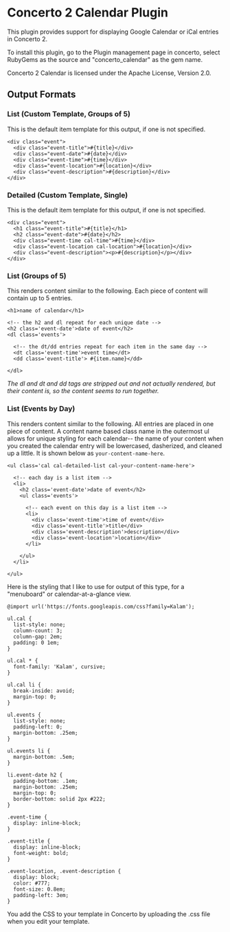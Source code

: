 # Concerto 2 Calendar Plugin
This plugin provides support for displaying Google Calendar or iCal entries in Concerto 2.

To install this plugin, go to the Plugin management page in concerto, select RubyGems as the source and "concerto_calendar" as the gem name.

Concerto 2 Calendar is licensed under the Apache License, Version 2.0.

## Output Formats

### List (Custom Template, Groups of 5)

This is the default item template for this output, if one is not specified.

```
<div class="event">
  <div class="event-title">#{title}</div>
  <div class="event-date">#{date}</div>
  <div class="event-time">#{time}</div>
  <div class="event-location">#{location}</div>
  <div class="event-description">#{description}</div>
</div>
```

### Detailed (Custom Template, Single)

This is the default item template for this output, if one is not specified.

```
<div class="event">
  <h1 class="event-title">#{title}</h1>
  <h2 class="event-date">#{date}</h2>
  <div class="event-time cal-time">#{time}</div>
  <div class="event-location cal-location">#{location}</div>
  <div class="event-description"><p>#{description}</p></div>
</div>
```

### List (Groups of 5)

This renders content similar to the following.  Each piece of content will contain up to 5 entries.

```
<h1>name of calendar</h1>

<!-- the h2 and dl repeat for each unique date -->
<h2 class='event-date'>date of event</h2>
<dl class='events'>

  <!-- the dt/dd entries repeat for each item in the same day -->
  <dt class='event-time'>event time</dt>
  <dd class='event-title'> #{item.name}</dd>

</dl>

```

_The dl and dt and dd tags are stripped out and not actually rendered, but their content is, so the content seems to run together._

### List (Events by Day)

This renders content similar to the following. All entries are placed in one piece of content.  A content name based class name in the outermost ul allows for unique styling for each calendar--  the name of your content when you created the calendar entry will be lowercased, dasherized, and cleaned up a little.  It is shown below as `your-content-name-here`.

```
<ul class='cal cal-detailed-list cal-your-content-name-here'>
  
  <!-- each day is a list item -->
  <li>
    <h2 class='event-date'>date of event</h2>
    <ul class='events'>

      <!-- each event on this day is a list item -->
      <li>
        <div class='event-time'>time of event</div>
        <div class='event-title'>title</div>
        <div class='event-description'>description</div>
        <div class='event-location'>location</div>
      </li>

    </ul>
  </li>

</ul>
```

Here is the styling that I like to use for output of this type, for a "menuboard" or calendar-at-a-glance view.

```
@import url('https://fonts.googleapis.com/css?family=Kalam');

ul.cal {
  list-style: none;
  column-count: 3;
  column-gap: 2em;
  padding: 0 1em;
}

ul.cal * {
  font-family: 'Kalam', cursive;
}

ul.cal li {
  break-inside: avoid;
  margin-top: 0;
}

ul.events {
  list-style: none;
  padding-left: 0;
  margin-bottom: .25em;
}

ul.events li {
  margin-bottom: .5em;
}

li.event-date h2 {
  padding-bottom: .1em;
  margin-bottom: .25em;
  margin-top: 0;
  border-bottom: solid 2px #222;
}

.event-time {
  display: inline-block;
}

.event-title {
  display: inline-block;
  font-weight: bold;
}

.event-location, .event-description {
  display: block;
  color: #777;
  font-size: 0.8em;
  padding-left: 3em;
}
```

You add the CSS to your template in Concerto by uploading the .css file when you edit your template.
